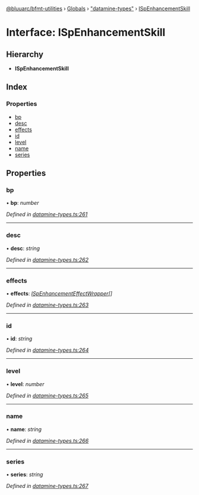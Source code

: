 [@bluuarc/bfmt-utilities](../README.md) › [Globals](../globals.md) › ["datamine-types"](../modules/_datamine_types_.md) › [ISpEnhancementSkill](_datamine_types_.ispenhancementskill.md)

# Interface: ISpEnhancementSkill

## Hierarchy

* **ISpEnhancementSkill**

## Index

### Properties

* [bp](_datamine_types_.ispenhancementskill.md#bp)
* [desc](_datamine_types_.ispenhancementskill.md#desc)
* [effects](_datamine_types_.ispenhancementskill.md#effects)
* [id](_datamine_types_.ispenhancementskill.md#id)
* [level](_datamine_types_.ispenhancementskill.md#level)
* [name](_datamine_types_.ispenhancementskill.md#name)
* [series](_datamine_types_.ispenhancementskill.md#series)

## Properties

###  bp

• **bp**: *number*

*Defined in [datamine-types.ts:261](https://github.com/BluuArc/bfmt-utilities/blob/076080a/src/datamine-types.ts#L261)*

___

###  desc

• **desc**: *string*

*Defined in [datamine-types.ts:262](https://github.com/BluuArc/bfmt-utilities/blob/076080a/src/datamine-types.ts#L262)*

___

###  effects

• **effects**: *[ISpEnhancementEffectWrapper](_datamine_types_.ispenhancementeffectwrapper.md)[]*

*Defined in [datamine-types.ts:263](https://github.com/BluuArc/bfmt-utilities/blob/076080a/src/datamine-types.ts#L263)*

___

###  id

• **id**: *string*

*Defined in [datamine-types.ts:264](https://github.com/BluuArc/bfmt-utilities/blob/076080a/src/datamine-types.ts#L264)*

___

###  level

• **level**: *number*

*Defined in [datamine-types.ts:265](https://github.com/BluuArc/bfmt-utilities/blob/076080a/src/datamine-types.ts#L265)*

___

###  name

• **name**: *string*

*Defined in [datamine-types.ts:266](https://github.com/BluuArc/bfmt-utilities/blob/076080a/src/datamine-types.ts#L266)*

___

###  series

• **series**: *string*

*Defined in [datamine-types.ts:267](https://github.com/BluuArc/bfmt-utilities/blob/076080a/src/datamine-types.ts#L267)*
